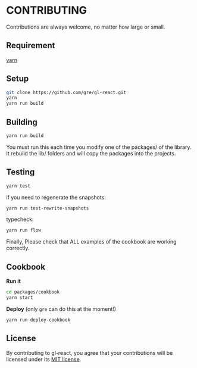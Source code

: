 # CONTRIBUTING

Contributions are always welcome, no matter how large or small.

## Requirement

[yarn](https://yarnpkg.com)

## Setup

```sh
git clone https://github.com/gre/gl-react.git
yarn
yarn run build
```

## Building

```sh
yarn run build
```

You must run this each time you modify one of the packages/ of the library.
It rebuild the lib/ folders and will copy the packages into the projects.

## Testing

```sh
yarn test
```

if you need to regenerate the snapshots:

```sh
yarn run test-rewrite-snapshots
```

typecheck:

```sh
yarn run flow
```

Finally, Please check that ALL examples of the cookbook are working correctly.

## Cookbook

**Run it**

```sh
cd packages/cookbook
yarn start
```

**Deploy** (only `gre` can do this at the moment!)

```sh
yarn run deploy-cookbook
```

## License

By contributing to gl-react, you agree that your contributions will be licensed
under its [MIT license](LICENSE).
